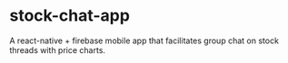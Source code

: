 # stock-chat-app
A react-native + firebase mobile app that facilitates group chat on stock threads with price charts.
